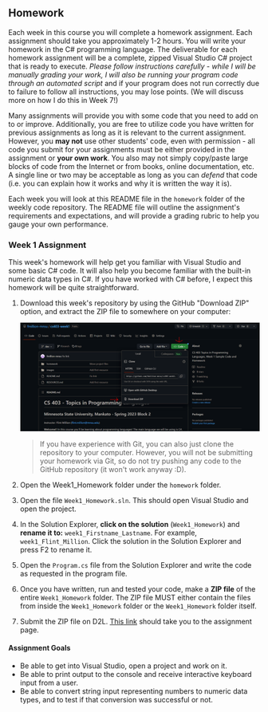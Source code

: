 ## Homework

Each week in this course you will complete a homework assignment. Each assignment should take you approximately 1-2 hours. You will write your homework in the C# programming language. The deliverable for each homework assignment will be a complete, zipped Visual Studio C# project that is ready to execute. *Please follow instructions carefully - while I will be manually grading your work, I will also be running your program code through an automated script* and if your program does not run correctly due to failure to follow all instructions, you may lose points. (We will discuss more on how I do this in Week 7!)

Many assignments will provide you with some code that you need to add on to or improve. Additionally, you are free to utilize code you have written for previous assignments as long as it is relevant to the current assignment. However, you **may not** use other students' code, even with permission - all code you submit for your assignments must be either provided in the assignment or **your own work**. You also may not simply copy/paste large blocks of code from the Internet or from books, online documentation, etc. A single line or two may be acceptable as long as you can *defend* that code (i.e. you can explain how it works and why it is written the way it is).

Each week you will look at this README file in the `homework` folder of the weekly code repository. The README file will outline the assignment's requirements and expectations, and will provide a grading rubric to help you gauge your own performance. 

### Week 1 Assignment

This week's homework will help get you familiar with Visual Studio and some basic C# code. It will also help you become familiar with the built-in numeric data types in C#. If you have worked with C# before, I expect this homework will be quite straightforward.

1. Download this week's repository by using the GitHub "Download ZIP" option, and extract the ZIP file to somewhere on your computer:

    ![Screenshot showing the Download ZIP link under "Code" on the GitHub page](../images/github_download.png)

    > If you have experience with Git, you can also just clone the repository to your computer. However, you will not be submitting your homework via Git, so do not try pushing any code to the GitHub repository (it won't work anyway :D).

2. Open the Week1_Homework folder under the `homework` folder.
3. Open the file `Week1_Homework.sln`. This should open Visual Studio and open the project.
4. In the Solution Explorer, **click on the solution** (`Week1_Homework`) and **rename it to:** `week1_Firstname_Lastname`. For example, `week1_Flint_Million`. Click the solution in the Solution Explorer and press F2 to rename it.
5. Open the `Program.cs` file from the Solution Explorer and write the code as requested in the program file.
6. Once you have written, run and tested your code, make a **ZIP file** of the entire `Week1_Homework` folder. The ZIP file MUST either contain the files from inside the `Week1_Homework` folder or the `Week1_Homework` folder itself.
7. Submit the ZIP file on D2L. [This link](https://mnsu.learn.minnstate.edu/d2l/lms/dropbox/user/folder_submit_files.d2l?db=13720037&grpid=0&isprv=0&bp=0&ou=6192136) should take you to the assignment page.

#### Assignment Goals

* Be able to get into Visual Studio, open a project and work on it.
* Be able to print output to the console and receive interactive keyboard input from a user.
* Be able to convert string input representing numbers to numeric data types, and to test if that conversion was successful or not.
